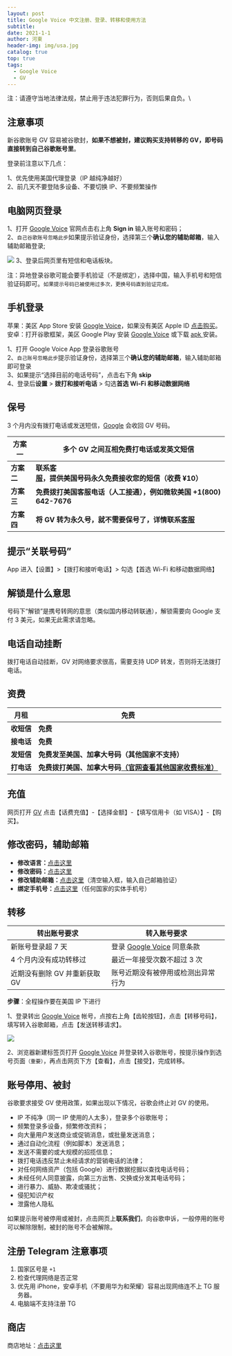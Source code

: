 ```yaml
---
layout: post
title: Google Voice 中文注册、登录、转移和使用方法
subtitle: 
date: 2021-1-1
author: 河東
header-img: img/usa.jpg
catalog: true
top: true
tags:
  - Google Voice
  - GV
---
```


注：请遵守当地法律法规，禁止用于违法犯罪行为，否则后果自负。\

## 注意事项

新谷歌账号 GV 容易被谷歌封，**如果不想被封，建议购买支持转移的 GV，即号码直接转到自己谷歌账号里**。

登录前注意以下几点：

1、优先使用美国代理登录（IP 越纯净越好）\
2、前几天不要登陆多设备、不要切换 IP、不要频繁操作

## 电脑网页登录

1、打开 [Google Voice](https://voice.google.com/) 官网点击右上角 **Sign in** 输入账号和密码；\
2、`自己谷歌账号忽略此步`如果提示验证身份，选择第三个**确认您的辅助邮箱**，输入辅助邮箱登录;

![](https://i.imgur.com/ZSuOzOH.png)
3、登录后网页里有短信和电话板块。

注：异地登录谷歌可能会要手机验证（不是绑定），选择中国，输入手机号和短信验证码即可。`如果提示号码已被使用过多次，更换号码直到验证完成。`



## 手机登录

苹果：美区 App Store 安装 [Google Voice](https://apps.apple.com/us/app/google-voice/id318698524)，如果没有美区 Apple ID [点击购买](https://ssnhd.github.io/2023/03/19/store/)。\
安卓：打开谷歌框架，美区 Google Play 安装 [Google Voice](https://play.google.com/store/apps/details?id=com.google.android.apps.googlevoice&hl=zh&gl=US) 或下载 [apk ](https://apkpure.com/search?q=Google+Voice)安装。

1、打开 Google Voice App 登录谷歌账号\
2、`自己账号忽略此步`提示验证身份，选择第三个**确认您的辅助邮箱**，输入辅助邮箱即可登录\
3、如果提示“选择目前的电话号码”，点击右下角 **skip**\
4、登录后**设置** > **拨打和接听电话** > 勾选**首选 Wi-Fi 和移动数据网络**



## 保号
3 个月内没有拨打电话或发送短信，[Google](https://support.google.com/voice/answer/9230450)  会收回 GV 号码。


| **方案一** | **多个 GV 之间互相免费打电话或发英文短信** | 
|---|---|
| **方案二** | **联系[客服](https://ssnhd.github.io/2023/03/19/store/)，提供美国号码永久免费接收您的短信（收费 ¥10）** |  
| **方案三** | **免费拨打美国客服电话（人工接通），例如微软美国 +1(800) 642-7676** |  
| **方案四** | **将 GV 转为永久号，就不需要保号了，详情联系[客服](https://ssnhd.github.io/2023/03/19/store/)** |  

## 提示“关联号码”
App 进入【设置】>【拨打和接听电话】> 勾选【首选 Wi-Fi 和移动数据网络】

## 解锁是什么意思
号码下“解锁”是携号转网的意思（类似国内移动转联通），解锁需要向 Google 支付 3 美元，如果无此需求请忽略。

## 电话自动挂断
拨打电话自动挂断，GV 对网络要求很高，需要支持 UDP 转发，否则将无法拨打电话。

## 资费

| **月租** | **免费** | 
|---|---|
| **收短信** | **免费** |  
| **接电话** | **免费**|   
| **发短信** | **免费发至美国、加拿大号码（其他国家不支持）** |  
| **打电话** | **免费拨打美国、加拿大号码[（官网查看其他国家收费标准）](https://voice.google.com/u/0/rates?pli=1)** |

## 充值

网页打开 [GV](https://voice.google.com/u/3/billing) 点击【话费充值】-【选择金额】-【填写信用卡（如 VISA）】-【购买】。

## 修改密码，辅助邮箱

- **修改语言：**[点击这里](https://myaccount.google.com/language?gar=1)
- **修改密码：**[点击这里](https://myaccount.google.com/signinoptions/password)
- **修改辅助邮箱：**[点击这里](https://myaccount.google.com/recovery/email)（清空输入框，输入自己邮箱验证）
- **绑定手机号：**[点击这里](https://myaccount.google.com/signinoptions/rescuephone)（任何国家的实体手机号）


## 转移

| 转出账号要求 | 转入账号要求 |  
|---|---|
| 新账号登录超 7 天 | 登录 [Google Voice](https://voice.google.com) 同意条款 |  
| 4 个月内没有成功转移过 | 最近一年接受次数不超过 3 次 | 
| 近期没有删除 GV 并重新获取 GV | 账号近期没有被停用或检测出异常行为 | 

**步骤**：全程操作要在美国 IP 下进行

1、登录转出 [Google Voice](https://voice.google.com) 帐号，点按右上角【齿轮按钮】，点击【转移号码】，填写转入谷歌邮箱，点击【发送转移请求】。

![](https://i.imgur.com/b4sTmtB.png)

2、浏览器新建标签页打开 [Google Voice](https://voice.google.com) 并登录转入谷歌账号，按提示操作到选号页面`（重要）`，再点击网页下方【查看】，点击【接受】，完成转移。

## 账号停用、被封
谷歌要求接受 GV 使用政策，如果出现以下情况，谷歌会终止对 GV 的使用。

- IP 不纯净（同一 IP 使用的人太多），登录多个谷歌账号；
- 频繁登录多设备，频繁修改资料；
- 向大量用户发送商业或促销消息，或批量发送消息；
- 通过自动化流程（例如脚本）发送消息；
- 发送不需要的或大规模的招揽信息；
- 拨打电话违反禁止未经请求的营销电话的法律；
- 对任何网络资产（包括 Google）进行数据挖掘以查找电话号码；
- 未经任何人同意披露，向第三方出售、交换或分发其电话号码；
- 进行暴力、威胁、欺凌或骚扰；
- 侵犯知识产权
- 泄露他人隐私

如果提示账号被停用或被封，点击网页上**联系我们**，向谷歌申诉，一般停用的账号可以解除限制，被封的账号不会被解除。

## 注册 Telegram 注意事项

1. 国家区号是 `+1`
2. 检查代理网络是否正常
3. 优先用 iPhone，安卓手机（不要用华为和荣耀）容易出现网络连不上 TG 服务器。
4. 电脑端不支持注册 TG


## 商店

商店地址：[点击这里](https://ssnhd.github.io/2023/03/19/store/)


